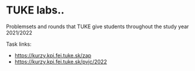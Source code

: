 # TUKE labs..
Problemsets and rounds that TUKE give students throughout the study year 2021/2022

Task links:
- https://kurzy.kpi.fei.tuke.sk/zap
- https://kurzy.kpi.fei.tuke.sk/pvjc/2022
